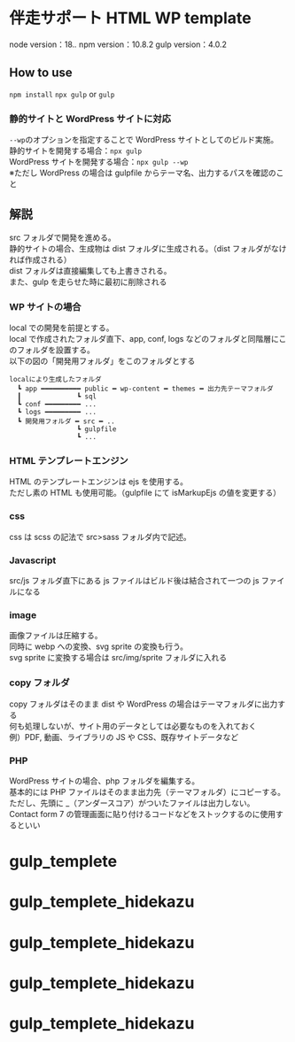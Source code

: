# 伴走サポート HTML WP template

node version：18._._
npm version：10.8.2
gulp version：4.0.2

## How to use

`npm install`
`npx gulp` or `gulp`

### 静的サイトと WordPress サイトに対応

`--wp`のオプションを指定することで WordPress サイトとしてのビルド実施。  
静的サイトを開発する場合：`npx gulp`  
WordPress サイトを開発する場合：`npx gulp --wp`  
※ただし WordPress の場合は gulpfile からテーマ名、出力するパスを確認のこと

## 解説

src フォルダで開発を進める。  
静的サイトの場合、生成物は dist フォルダに生成される。（dist フォルダがなければ作成される）  
dist フォルダは直接編集しても上書きされる。  
また、gulp を走らせた時に最初に削除される

### WP サイトの場合

local での開発を前提とする。  
local で作成されたフォルダ直下、app, conf, logs などのフォルダと同階層にこのフォルダを設置する。  
以下の図の「開発用フォルダ」をこのフォルダとする

```
localにより生成したフォルダ
  ┗ app ━━━━━━━━━━ public ━ wp-content ━ themes ━ 出力先テーマフォルダ
  ┃              ┗ sql
  ┗ conf ━━━━━━━━━ ...
  ┗ logs ━━━━━━━━━ ...
  ┗ 開発用フォルダ ━ src ━ ..
                 ┗ gulpfile
                 ┗ ...
```

### HTML テンプレートエンジン

HTML のテンプレートエンジンは ejs を使用する。  
ただし素の HTML も使用可能。（gulpfile にて isMarkupEjs の値を変更する）

### css

css は scss の記法で src>sass フォルダ内で記述。

### Javascript

src/js フォルダ直下にある js ファイルはビルド後は結合されて一つの js ファイルになる

### image

画像ファイルは圧縮する。  
同時に webp への変換、svg sprite の変換も行う。  
svg sprite に変換する場合は src/img/sprite フォルダに入れる

### copy フォルダ

copy フォルダはそのまま dist や WordPress の場合はテーマフォルダに出力する  
何も処理しないが、サイト用のデータとしては必要なものを入れておく  
例）PDF, 動画、ライブラリの JS や CSS、既存サイトデータなど

### PHP

WordPress サイトの場合、php フォルダを編集する。  
基本的には PHP ファイルはそのまま出力先（テーマフォルダ）にコピーする。  
ただし、先頭に \_（アンダースコア）がついたファイルは出力しない。  
Contact form 7 の管理画面に貼り付けるコードなどをストックするのに使用するといい
# gulp_templete
# gulp_templete_hidekazu
# gulp_templete_hidekazu
# gulp_templete_hidekazu
# gulp_templete_hidekazu
